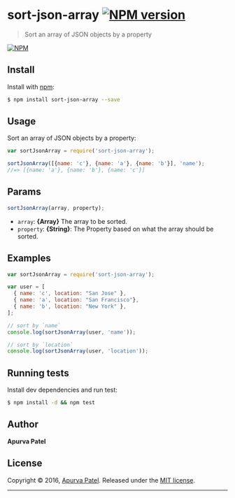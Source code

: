 # sort-json-array [![NPM version](https://img.shields.io/npm/v/sort-json-array.svg?style=flat)](https://www.npmjs.com/package/sort-json-array)

>  Sort an array of JSON objects by a property

[![NPM](https://nodei.co/npm/sort-json-array.svg?downloads=true&stars=true)](https://www.npmjs.com/package/sort-json-array/)

## Install

Install with [npm](https://www.npmjs.com/):

```sh
$ npm install sort-json-array --save
```

## Usage

Sort an array of JSON objects by a property:

```js
var sortJsonArray = require('sort-json-array');

sortJsonArray([{name: 'c'}, {name: 'a'}, {name: 'b'}], 'name');
//=> [{name: 'a'}, {name: 'b'}, {name: 'c'}]
```

## Params

```js
sortJsonArray(array, property);
```

* `array`: **{Array}** The array to be sorted.
* `property`: **{String}**: The Property based on what the array should be sorted.

## Examples

```js
var sortJsonArray = require('sort-json-array');

var user = [
  { name: 'c', location: "San Jose" },
  { name: 'a', location: "San Francisco"},
  { name: 'b', location: "New York" },
];

// sort by `name`
console.log(sortJsonArray(user, 'name'));

// sort by `location`
console.log(sortJsonArray(user, 'location'));
```

## Running tests

Install dev dependencies and run test:

```sh
$ npm install -d && npm test
```

## Author

**Apurva Patel**

## License

Copyright © 2016, [Apurva Patel](https://github.com/apurvapatel141092).
Released under the [MIT license](https://github.com/apurvapatel141092/sort-json-array/blob/master/LICENSE).

***
